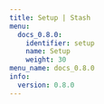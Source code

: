 ```yaml
---
title: Setup | Stash
menu:
  docs_0.8.0:
    identifier: setup
    name: Setup
    weight: 30
menu_name: docs_0.8.0
info:
  version: 0.8.0
---
```


